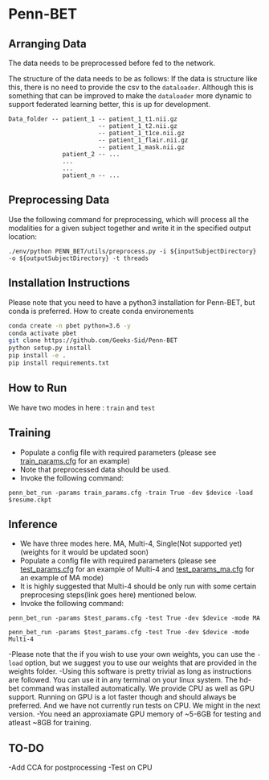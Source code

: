 # Penn-BET 

## Arranging Data

The data needs to be preprocessed before fed to the network.

The structure of the data needs to be as follows:
If the data is structure like this, there is no need to provide the csv to the ```dataloader```.
Although this is something that can be improved to make the ```dataloader``` more dynamic to support federated learning better, this is up for development.
```
Data_folder -- patient_1 -- patient_1_t1.nii.gz
                         -- patient_1_t2.nii.gz
                         -- patient_1_t1ce.nii.gz
                         -- patient_1_flair.nii.gz
                         -- patient_1_mask.nii.gz
               patient_2 -- ...
               ...
               ...
               patient_n -- ...
```

## Preprocessing Data

Use the following command for preprocessing, which will process all the modalities for a given subject together and write it in the specified output location:

```
./env/python PENN_BET/utils/preprocess.py -i ${inputSubjectDirectory} -o ${outputSubjectDirectory} -t threads
```
## Installation Instructions
Please note that you need to have a python3 installation for Penn-BET, but conda is preferred.
How to create conda environements

```bash
conda create -n pbet python=3.6 -y
conda activate pbet
git clone https://github.com/Geeks-Sid/Penn-BET
python setup.py install
pip install -e .
pip install requirements.txt
```

## How to Run

We have two modes in here : `train` and `test`
## Training

- Populate a config file with required parameters (please see [train_params.cfg](./Penn_BET/config/train_params.cfg) for an example)
- Note that preprocessed data should be used.
- Invoke the following command:
```
penn_bet_run -params train_params.cfg -train True -dev $device -load $resume.ckpt
```
## Inference

- We have three modes here. MA, Multi-4, Single(Not supported yet)(weights for it would be updated soon) 
- Populate a config file with required parameters (please see [test_params.cfg](./Penn_BET/config/test_params_multi_4.cfg) for an example of Multi-4 and [test_params_ma.cfg](./Penn_BET/config/test_params_ma.cfg) for an example of MA mode)
- It is highly suggested that Multi-4 should be only run with some certain preprocesing steps(link goes here) mentioned below.
- Invoke the following command:
```
penn_bet_run -params $test_params.cfg -test True -dev $device -mode MA
```
```
penn_bet_run -params $test_params.cfg -test True -dev $device -mode Multi-4
```
-Please note that the if you wish to use your own weights, you can use the `-load` option, but we suggest you to use our weights that are provided in the weights folder.
-Using this software is pretty trivial as long as instructions are followed. You can use it in any terminal on your linux system. The hd-bet command was installed automatically. We provide CPU as well as GPU support. Running on GPU is a lot faster though and should always be preferred. And we have not currently run tests on CPU. We might in the next version.
-You need an approxiamate GPU memory of ~5-6GB for testing and atleast ~8GB for training.

## TO-DO
-Add CCA for postprocessing
-Test on CPU
